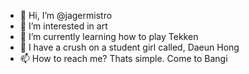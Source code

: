 - 👋 Hi, I’m @jagermistro
- 👀 I’m interested in art
- 🌱 I’m currently learning how to play Tekken
- 💞️ I have a crush on a student girl called, Daeun Hong
- 📫 How to reach me? Thats simple. Come to Bangi

<!---
jagermistro/jagermistro is a ✨ special ✨ repository because its `README.md` (this file) appears on your GitHub profile.
You can click the Preview link to take a look at your changes.
--->

